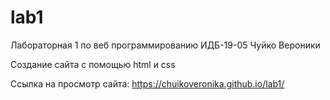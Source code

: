 # lab1
Лабораторная 1 по веб программированию ИДБ-19-05 Чуйко Вероники

Создание сайта с помощью html и css

Ссылка на просмотр сайта: https://chuikoveronika.github.io/lab1/
